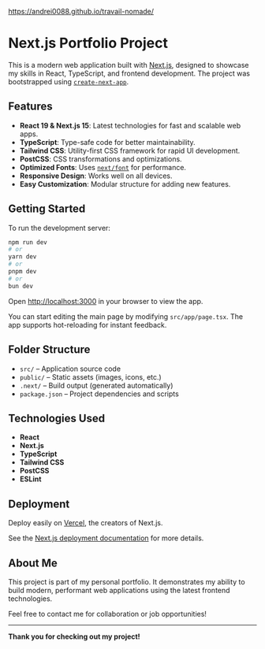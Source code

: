 https://andrei0088.github.io/travail-nomade/
# Next.js Portfolio Project

This is a modern web application built with [Next.js](https://nextjs.org), designed to showcase my skills in React, TypeScript, and frontend development. The project was bootstrapped using [`create-next-app`](https://nextjs.org/docs/app/api-reference/cli/create-next-app).

## Features

- **React 19 & Next.js 15**: Latest technologies for fast and scalable web apps.
- **TypeScript**: Type-safe code for better maintainability.
- **Tailwind CSS**: Utility-first CSS framework for rapid UI development.
- **PostCSS**: CSS transformations and optimizations.
- **Optimized Fonts**: Uses [`next/font`](https://nextjs.org/docs/app/building-your-application/optimizing/fonts) for performance.
- **Responsive Design**: Works well on all devices.
- **Easy Customization**: Modular structure for adding new features.

## Getting Started

To run the development server:

```bash
npm run dev
# or
yarn dev
# or
pnpm dev
# or
bun dev
```

Open [http://localhost:3000](http://localhost:3000) in your browser to view the app.

You can start editing the main page by modifying `src/app/page.tsx`. The app supports hot-reloading for instant feedback.

## Folder Structure

- `src/` – Application source code
- `public/` – Static assets (images, icons, etc.)
- `.next/` – Build output (generated automatically)
- `package.json` – Project dependencies and scripts

## Technologies Used

- **React**
- **Next.js**
- **TypeScript**
- **Tailwind CSS**
- **PostCSS**
- **ESLint**

## Deployment

Deploy easily on [Vercel](https://vercel.com/new?utm_medium=default-template&filter=next.js&utm_source=create-next-app&utm_campaign=create-next-app-readme), the creators of Next.js.

See the [Next.js deployment documentation](https://nextjs.org/docs/app/building-your-application/deploying) for more details.

## About Me

This project is part of my personal portfolio. It demonstrates my ability to build modern, performant web applications using the latest frontend technologies.

Feel free to contact me for collaboration or job opportunities!

---

**Thank you for checking out my project!**
